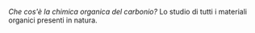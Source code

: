 *Che cos'è la chimica organica del carbonio?*
Lo studio di tutti i materiali organici presenti in natura.
